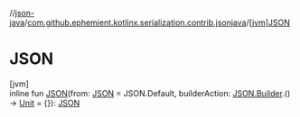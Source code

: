 //[json-java](../../index.md)/[com.github.ephemient.kotlinx.serialization.contrib.jsonjava](index.md)/[[jvm]JSON]([jvm]-j-s-o-n.md)

# JSON

[jvm]\
inline fun [JSON]([jvm]-j-s-o-n.md)(from: [JSON]([jvm]-j-s-o-n/index.md) = JSON.Default, builderAction: [JSON.Builder]([jvm]-j-s-o-n/-builder/index.md).() -&gt; [Unit](https://kotlinlang.org/api/latest/jvm/stdlib/kotlin/-unit/index.html) = {}): [JSON]([jvm]-j-s-o-n/index.md)
